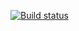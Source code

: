 [![Build status](https://ci.appveyor.com/api/projects/status/vrf45hfr2741plnw?svg=true)](https://ci.appveyor.com/project/ArtemiiSi/hw-autotesting5-1)
